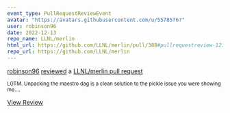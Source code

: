 ```yaml
---
event_type: PullRequestReviewEvent
avatar: "https://avatars.githubusercontent.com/u/5578576?"
user: robinson96
date: 2022-12-13
repo_name: LLNL/merlin
html_url: https://github.com/LLNL/merlin/pull/388#pullrequestreview-1216033182
repo_url: https://github.com/LLNL/merlin
---
```


<a href='https://github.com/robinson96' target='_blank'>robinson96</a> <a href='https://github.com/LLNL/merlin/pull/388#pullrequestreview-1216033182' target='_blank'>reviewed</a> a <a href='https://github.com/LLNL/merlin/pull/388' target='_blank'>LLNL/merlin pull request</a>

<small>LGTM. Unpacking the maestro dag is a clean solution to the pickle issue you were showing me....</small>

<a href='https://github.com/LLNL/merlin/pull/388#pullrequestreview-1216033182' target='_blank'>View Review</a>